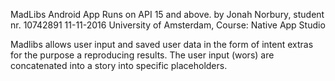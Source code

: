 MadLibs Android App Runs on API 15 and above. by Jonah Norbury, student nr. 10742891 11-11-2016 University of Amsterdam, Course: Native App Studio

Madlibs allows user input and saved user data in the form of intent extras for the purpose a reproducing results.
The user input (wors) are concatenated into a story into specific placeholders.

